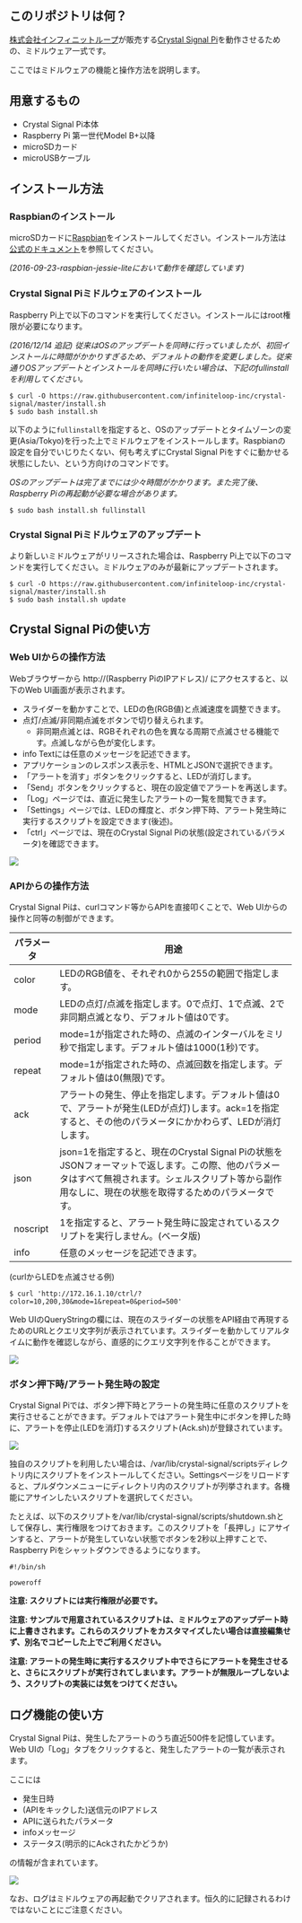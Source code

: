 ## このリポジトリは何？

[株式会社インフィニットループ](https://www.infiniteloop.co.jp/)が販売する[Crystal Signal Pi](http://crystal-signal.com/)を動作させるための、ミドルウェア一式です。

ここではミドルウェアの機能と操作方法を説明します。

## 用意するもの

* Crystal Signal Pi本体
* Raspberry Pi 第一世代Model B+以降
* microSDカード
* microUSBケーブル

## インストール方法

### Raspbianのインストール

microSDカードに[Raspbian](https://www.raspberrypi.org/downloads/raspbian/)をインストールしてください。インストール方法は[公式のドキュメント](https://www.raspberrypi.org/documentation/installation/installing-images/README.md)を参照してください。

*(2016-09-23-raspbian-jessie-liteにおいて動作を確認しています)*

### Crystal Signal Piミドルウェアのインストール

Raspberry Pi上で以下のコマンドを実行してください。インストールにはroot権限が必要になります。

*(2016/12/14 追記) 従来はOSのアップデートを同時に行っていましたが、初回インストールに時間がかかりすぎるため、デフォルトの動作を変更しました。従来通りOSアップデートとインストールを同時に行いたい場合は、下記のfullinstallを利用してください。*

```
$ curl -O https://raw.githubusercontent.com/infiniteloop-inc/crystal-signal/master/install.sh
$ sudo bash install.sh
```

以下のように`fullinstall`を指定すると、OSのアップデートとタイムゾーンの変更(Asia/Tokyo)を行った上でミドルウェアをインストールします。Raspbianの設定を自分でいじりたくない、何も考えずにCrystal Signal Piをすぐに動かせる状態にしたい、という方向けのコマンドです。

*OSのアップデートは完了までには少々時間がかかります。また完了後、Raspberry Piの再起動が必要な場合があります。*

```
$ sudo bash install.sh fullinstall
```

### Crystal Signal Piミドルウェアのアップデート

より新しいミドルウェアがリリースされた場合は、Raspberry Pi上で以下のコマンドを実行してください。ミドルウェアのみが最新にアップデートされます。

```
$ curl -O https://raw.githubusercontent.com/infiniteloop-inc/crystal-signal/master/install.sh
$ sudo bash install.sh update
```

## Crystal Signal Piの使い方

### Web UIからの操作方法

Webブラウザーから http://(Raspberry PiのIPアドレス)/ にアクセスすると、以下のWeb UI画面が表示されます。

* スライダーを動かすことで、LEDの色(RGB値)と点滅速度を調整できます。
* 点灯/点滅/非同期点滅をボタンで切り替えられます。
    * 非同期点滅とは、RGBそれぞれの色を異なる周期で点滅させる機能です。点滅しながら色が変化します。
* info Textには任意のメッセージを記述できます。
* アプリケーションのレスポンス表示を、HTMLとJSONで選択できます。
* 「アラートを消す」ボタンをクリックすると、LEDが消灯します。
* 「Send」ボタンをクリックすると、現在の設定値でアラートを再送します。
* 「Log」ページでは、直近に発生したアラートの一覧を閲覧できます。
* 「Settings」ページでは、LEDの輝度と、ボタン押下時、アラート発生時に実行するスクリプトを設定できます(後述)。
* 「ctrl」ページでは、現在のCrystal Signal Piの状態(設定されているパラメータ)を確認できます。

![](img/control.png)

### APIからの操作方法

Crystal Signal Piは、curlコマンド等からAPIを直接叩くことで、Web UIからの操作と同等の制御ができます。

| パラメータ | 用途 |
|-----|-----|
| color | LEDのRGB値を、それぞれ0から255の範囲で指定します。 |
| mode | LEDの点灯/点滅を指定します。0で点灯、1で点滅、2で非同期点滅となり、デフォルト値は0です。 |
| period | mode=1が指定された時の、点滅のインターバルをミリ秒で指定します。デフォルト値は1000(1秒)です。 |
| repeat | mode=1が指定された時の、点滅回数を指定します。デフォルト値は0(無限)です。 |
| ack | アラートの発生、停止を指定します。デフォルト値は0で、アラートが発生(LEDが点灯)します。ack=1を指定すると、その他のパラメータにかかわらず、LEDが消灯します。 |
| json | json=1を指定すると、現在のCrystal Signal Piの状態をJSONフォーマットで返します。この際、他のパラメータはすべて無視されます。シェルスクリプト等から副作用なしに、現在の状態を取得するためのパラメータです。 |
| noscript | 1を指定すると、アラート発生時に設定されているスクリプトを実行しません。(ベータ版) |
| info | 任意のメッセージを記述できます。 |

(curlからLEDを点滅させる例)
```
$ curl 'http://172.16.1.10/ctrl/?color=10,200,30&mode=1&repeat=0&period=500'
```
Web UIのQueryStringの欄には、現在のスライダーの状態をAPI経由で再現するためのURLとクエリ文字列が表示されています。スライダーを動かしてリアルタイムに動作を確認しながら、直感的にクエリ文字列を作ることができます。

![](img/query.png)

### ボタン押下時/アラート発生時の設定

Crystal Signal Piでは、ボタン押下時とアラートの発生時に任意のスクリプトを実行させることができます。デフォルトではアラート発生中にボタンを押した時に、アラートを停止(LEDを消灯)するスクリプト(Ack.sh)が登録されています。

![](img/settings.png)

独自のスクリプトを利用したい場合は、/var/lib/crystal-signal/scriptsディレクトリ内にスクリプトをインストールしてください。Settingsページをリロードすると、プルダウンメニューにディレクトリ内のスクリプトが列挙されます。各機能にアサインしたいスクリプトを選択してください。

たとえば、以下のスクリプトを/var/lib/crystal-signal/scripts/shutdown.shとして保存し、実行権限をつけておきます。このスクリプトを「長押し」にアサインすると、アラートが発生していない状態でボタンを2秒以上押すことで、Raspberry Piをシャットダウンできるようになります。

```
#!/bin/sh

poweroff
```

**注意: スクリプトには実行権限が必要です。**

**注意: サンプルで用意されているスクリプトは、ミドルウェアのアップデート時に上書きされます。これらのスクリプトをカスタマイズしたい場合は直接編集せず、別名でコピーした上でご利用ください。**

**注意: アラートの発生時に実行するスクリプト中でさらにアラートを発生させると、さらにスクリプトが実行されてしまいます。アラートが無限ループしないよう、スクリプトの実装には気をつけてください。**

## ログ機能の使い方

Crystal Signal Piは、発生したアラートのうち直近500件を記憶しています。Web UIの「Log」タブをクリックすると、発生したアラートの一覧が表示されます。

ここには

* 発生日時
* (APIをキックした)送信元のIPアドレス
* APIに送られたパラメータ
* infoメッセージ
* ステータス(明示的にAckされたかどうか)

の情報が含まれています。

![](img/log.png)

なお、ログはミドルウェアの再起動でクリアされます。恒久的に記録されるわけではないことにご注意ください。
